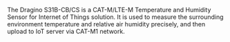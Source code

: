 The Dragino S31B-CB/CS is a CAT-M/LTE-M Temperature and Humidity Sensor for Internet of Things solution. It is used to measure the surrounding environment temperature and relative air humidity precisely, and then upload to IoT server via CAT-M1 network.
